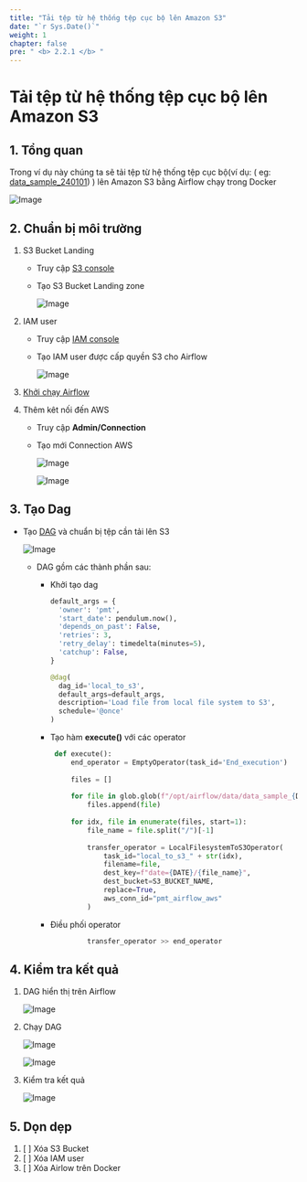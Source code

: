 ```yaml
---
title: "Tải tệp từ hệ thống tệp cục bộ lên Amazon S3"
date: "`r Sys.Date()`"
weight: 1
chapter: false
pre: " <b> 2.2.1 </b> "
---
```


# Tải tệp từ hệ thống tệp cục bộ lên Amazon S3

## 1. Tổng quan

Trong ví dụ này chúng ta sẽ tải tệp từ hệ thống tệp cục bộ(ví dụ: (
eg: [data_sample_240101](/repo_pmt_ws-fcj-003/resources/data_sample_240101.zip)) ) lên Amazon S3 bằng Airflow chạy trong
Docker

![Image](/repo_pmt_ws-fcj-003/images/2/2/1/221-01.png)

## 2. Chuẩn bị môi trường

1. S3 Bucket Landing

    - Truy cập [S3 console](https://us-east-1.console.aws.amazon.com/s3/home?region=us-east-1#)
    - Tạo S3 Bucket Landing zone

      ![Image](/repo_pmt_ws-fcj-003/images/2/2/1/221-02.png)
2. IAM user

    - Truy cập [IAM console](https://us-east-1.console.aws.amazon.com/iam/home?region=us-east-1#/home)
    - Tạo IAM user được cấp quyền S3 cho Airflow

      ![Image](/repo_pmt_ws-fcj-003/images/2/2/1/221-03.png)
3. [Khởi chạy Airflow ](../../2.1-Environment)
4. Thêm kêt nối đến AWS

    - Truy cập **Admin/Connection**
    - Tạo mới Connection AWS

      ![Image](/repo_pmt_ws-fcj-003/images/2/2/1/221-04.png)

      ![Image](/repo_pmt_ws-fcj-003/images/2/2/1/221-05.png)

## 3. Tạo Dag

- Tạo [DAG](/repo_pmt_ws-fcj-003/resources/local_to_s3.py) và chuẩn bị tệp cần tải lên S3

  ![Image](/repo_pmt_ws-fcj-003/images/2/2/1/221-06.png)
    - DAG gồm các thành phần sau:

        - Khởi tạo dag

           ```python
           default_args = {
             'owner': 'pmt',
             'start_date': pendulum.now(),
             'depends_on_past': False,
             'retries': 3,
             'retry_delay': timedelta(minutes=5),
             'catchup': False,
           }
       
           @dag(
             dag_id='local_to_s3',
             default_args=default_args,
             description='Load file from local file system to S3',
             schedule='@once'
           )
           ```
        - Tạo hàm **execute()** với các operator

           ```python
            def execute():
                end_operator = EmptyOperator(task_id='End_execution')
            
                files = []
            
                for file in glob.glob(f"/opt/airflow/data/data_sample_{DATE}/*"):
                    files.append(file)
            
                for idx, file in enumerate(files, start=1):
                    file_name = file.split("/")[-1]
            
                    transfer_operator = LocalFilesystemToS3Operator(
                        task_id="local_to_s3_" + str(idx),
                        filename=file,
                        dest_key=f"date={DATE}/{file_name}",
                        dest_bucket=S3_BUCKET_NAME,
                        replace=True,
                        aws_conn_id="pmt_airflow_aws"
                    )
           ```
        - Điều phối operator

           ```python
                    transfer_operator >> end_operator
           ```

## 4. Kiểm tra kết quả

1. DAG hiển thị trên Airflow

   ![Image](/repo_pmt_ws-fcj-003/images/2/2/1/221-07.png)

2. Chạy DAG

   ![Image](/repo_pmt_ws-fcj-003/images/2/2/1/221-08.png)

   ![Image](/repo_pmt_ws-fcj-003/images/2/2/1/221-10.png)
3. Kiểm tra kết quả

   ![Image](/repo_pmt_ws-fcj-003/images/2/2/1/221-09.png)

## 5. Dọn dẹp

1. [ ] Xóa S3 Bucket
2. [ ] Xóa IAM user
3. [ ] Xóa Airlow trên Docker